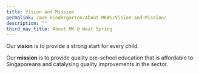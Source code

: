 ```yaml
---
title: Vision and Mission
permalink: /moe-kindergarten/About-MKWS/Vision-and-Mission/
description: ""
third_nav_title: About MK @ West Spring
---
```


Our **vision** is to provide a strong start for every child. 

Our **mission** is to provide quality pre-school education that is affordable to Singaporeans and catalysing quality improvements in the sector.

![]()